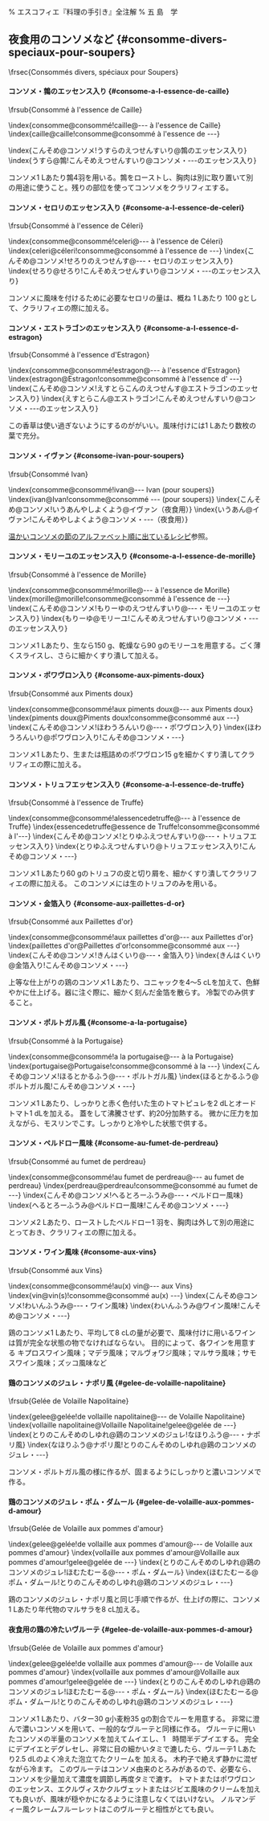 % エスコフィエ『料理の手引き』全注解
% 五 島　学


## 夜食用のコンソメなど {#consomme-divers-speciaux-pour-soupers}

\frsec{Consommés divers, spéciaux pour Soupers}





#### コンソメ・鶉のエッセンス入り {#consome-a-l-essence-de-caille}

\frsub{Consommé à l'essence de Caille}

\index{consomme@consommé!caille@--- à l'essence de Caille}
\index{caille@caille!consomme@consommé à l'essence de ---}

\index{こんそめ@コンソメ!うすらのえつせんすいり@鶉のエッセンス入り}
\index{うすら@鶉!こんそめえつせんすいり@コンソメ・---のエッセンス入り}






コンソメ1 Lあたり鶉4羽を用いる。鶉をローストし、胸肉は別に取り置いて別
の用途に使うこと。残りの部位を使ってコンソメをクラリフィエする。








#### コンソメ・セロリのエッセンス入り {#consome-a-l-essence-de-celeri}

\frsub{Consommé à l'essence de Céleri}

\index{consomme@consommé!celeri@--- à l'essence de Céleri}
\index{celeri@céleri!consomme@consommé à l'essence de ---}
\index{こんそめ@コンソメ!せろりのえつせんす@---・セロリのエッセンス入り}
\index{せろり@せろり!こんそめえつせんすいり@コンソメ・---のエッセンス入り}

コンソメに風味を付けるために必要なセロリの量は、概ね 1 Lあたり 100 gとして、クラリフィエの際に加える。






#### コンソメ・エストラゴンのエッセンス入り {#consome-a-l-essence-d-estragon}

\frsub{Consommé à l'essence d'Estragon}

\index{consomme@consommé!estragon@--- à l'essence d'Estragon}
\index{estragon@Estragon!consomme@consommé à l'essence d' ---}
\index{こんそめ@コンソメ!えすとらこんのえつせんす@エストラゴンのエッセンス入り}
\index{えすとらこん@エストラゴン!こんそめえつせんすいり@コンソメ・---のエッセンス入り}


この香草は使い過ぎないようにするのががいい。風味付けには1 Lあたり数枚の葉で充分。







#### コンソメ・イヴァン {#consome-ivan-pour-soupers}

\frsub{Consommé Ivan}

\index{consomme@consommé!ivan@--- Ivan (pour soupers)}
\index{ivan@Ivan!consomme@consommé --- (pour soupers)}
\index{こんそめ@コンソメ!いうあんやしよくよう@イヴァン（夜食用）}
\index{いうあん@イヴァン!こんそめやしよくよう@コンソメ・---（夜食用）}


[温かいコンソメの節のアルファベット順に出ているレシピ](#consomme-ivan)参照。








#### コンソメ・モリーユのエッセンス入り {#consome-a-l-essence-de-morille}

\frsub{Consommé à l'essence de Morille}

\index{consomme@consommé!morille@--- à l'essence de Morille}
\index{morille@morille!consomme@consommé à l'essence de ---}
\index{こんそめ@コンソメ!もりーゆのえつせんすいり@---・モリーユのエッセンス入り}
\index{もりーゆ@モリーユ!こんそめえつせんすいり@コンソメ・---のエッセンス入り}


コンソメ1 Lあたり、生なら150 g、乾燥なら90 gのモリーユを用意する。ごく薄
くスライスし、さらに細かくすり潰して加える。






#### コンソメ・ポワヴロン入り {#consome-aux-piments-doux}

\frsub{Consommé aux Piments doux}

\index{consomme@consommé!aux piments doux@--- aux Piments doux}
\index{piments doux@Piments doux!consomme@consommé aux ---}
\index{こんそめ@コンソメ!ほわうろんいり@---・ポワヴロン入り}
\index{ほわうろんいり@ポワヴロン入り!こんそめ@コンソメ・---}


コンソメ1 Lあたり、生または瓶詰めのポワヴロン15 gを細かくすり潰してクラリフィエの際に加える。






#### コンソメ・トリュフエッセンス入り {#consome-a-l-essence-de-truffe}

\frsub{Consommé à l'essence de Truffe}

\index{consomme@consommé!alessencedetruffe@--- à l'essence de Truffe}
\index{essencedetruffe@essence de Truffe!consomme@consommé à l'---}
\index{こんそめ@コンソメ!とりゆふえつせんすいり@---・トリュフエッセンス入り}
\index{とりゆふえつせんすいり@トリュフエッセンス入り!こんそめ@コンソメ・---}

コンソメ1 Lあたり60 gのトリュフの皮と切り屑を、細かくすり潰してクラリフィエの際に加える。
このコンソメには生のトリュフのみを用いる。




#### コンソメ・金箔入り {#consome-aux-paillettes-d-or}

\frsub{Consommé aux Paillettes d'or}

\index{consomme@consommé!aux paillettes d'or@--- aux Paillettes d'or}
\index{paillettes d'or@Paillettes d'or!consomme@consommé aux ---}
\index{こんそめ@コンソメ!きんはくいり@---・金箔入り}
\index{きんはくいり@金箔入り!こんそめ@コンソメ・---}


上等な仕上がりの鶏のコンソメ1 Lあたり、コニャックを4〜5 cLを加えて、色鮮やかに仕上げる。器に注ぐ際に、細かく刻んだ金箔を散らす。
冷製でのみ供すること。







#### コンソメ・ポルトガル風 {#consome-a-la-portugaise}

\frsub{Consommé à la Portugaise}

\index{consomme@consommé!a la portugaise@--- à la Portugaise}
\index{portugaise@Portugaise!consomme@consommé à la ---}
\index{こんそめ@コンソメ!ほるとかるふう@---・ポルトガル風}
\index{ほるとかるふう@ポルトガル風!こんそめ@コンソメ・---}




コンソメ1 Lあたり、しっかりと赤く色付いた生のトマトピュレを2 dLとオードトマト1 dLを加える。
蓋をして沸騰させず、約20分加熱する。
微かに圧力を加えながら、モスリンでこす。しっかりと冷やした状態で供する。









#### コンソメ・ペルドロー風味 {#consome-au-fumet-de-perdreau}

\frsub{Consommé au fumet de perdreau}

\index{consomme@consommé!au fumet de perdreau@--- au fumet de perdreau}
\index{perdreau@perdreau!consomme@consommé au fumet de ---}
\index{こんそめ@コンソメ!へるとろーふうみ@---・ペルドロー風味}
\index{へるとろーふうみ@ペルドロー風味!こんそめ@コンソメ・---}



コンソメ2 Lあたり、ローストしたペルドロー1 羽を、胸肉は外して別の用途にとっておき、クラリフィエの際に加える。






#### コンソメ・ワイン風味 {#consome-aux-vins}

\frsub{Consommé aux Vins}

\index{consomme@consommé!au(x) vin@--- aux Vins}
\index{vin@vin(s)!consomme@consommé au(x) ---}
\index{こんそめ@コンソメ!わいんふうみ@---・ワイン風味}
\index{わいんふうみ@ワイン風味!こんそめ@コンソメ・---}



鶏のコンソメ1 Lあたり、平均して8 cLの量が必要で、風味付けに用いるワインは質が完全な状態の物でなければならない。
目的によって、各ワインを用意する
キプロスワイン風味；マデラ風味；マルヴォワジ風味；マルサラ風味；サモスワイン風味；ズッコ風味など



#### 鶏のコンソメのジュレ・ナポリ風 {#gelee-de-volaille-napolitaine}

\frsub{Gelée de Volaille Napolitaine}

\index{gelee@gelée!de vollaille napolitaine@--- de Volaille Napolitaine}
\index{vollaille napolitaine@Vollaille Napolitaine!gelee@gelée de ---}
\index{とりのこんそめのしゆれ@鶏のコンソメのジュレ!なほりふう@---・ナポリ風}
\index{なほりふう@ナポリ風!とりのこんそめのしゆれ@鶏のコンソメのジュレ・---}



コンソメ・ポルトガル風の様に作るが、固まるようにしっかりと濃いコンソメで作る。








#### 鶏のコンソメのジュレ・ポム・ダムール {#gelee-de-volaille-aux-pommes-d-amour}

\frsub{Gelée de Volaille aux pommes d'amour}

\index{gelee@gelée!de vollaille aux pommes d'amour@--- de Volaille aux pommes d'amour}
\index{vollaille aux pommes d'amour@Vollaille aux pommes d'amour!gelee@gelée de ---}
\index{とりのこんそめのしゆれ@鶏のコンソメのジュレ!ほむたむーる@---・ポム・ダムール}
\index{ほむたむーる@ポム・ダムール!とりのこんそめのしゆれ@鶏のコンソメのジュレ・---}



鶏のコンソメのジュレ・ナポリ風と同じ手順で作るが、仕上げの際に、コンソメ1 Lあたり年代物のマルサラを8 cL加える。






#### 夜食用の鶏の冷たいヴルーテ {#gelee-de-volaille-aux-pommes-d-amour}

\frsub{Gelée de Volaille aux pommes d'amour}

\index{gelee@gelée!de vollaille aux pommes d'amour@--- de Volaille aux pommes d'amour}
\index{vollaille aux pommes d'amour@Vollaille aux pommes d'amour!gelee@gelée de ---}
\index{とりのこんそめのしゆれ@鶏のコンソメのジュレ!ほむたむーる@---・ポム・ダムール}
\index{ほむたむーる@ポム・ダムール!とりのこんそめのしゆれ@鶏のコンソメのジュレ・---}



コンソメ1 Lあたり、バター30 g小麦粉35 gの割合でルーを用意する。
非常に澄んで濃いコンソメを用いて、一般的なヴルーテと同様に作る。
ヴルーテに用いたコンソメの半量のコンソメを加えてムイエし、1　時間半デプイエする。
完全にデプイエとデグレセし、非常に目の細かいタミで漉したら、ヴルーテ1 Lあたり2.5 dLのよく冷えた泡立てたクリームを
加える。
木杓子で絶えず静かに混ぜながら冷ます。
このヴルーテはコンソメ由来のとろみがあるので、必要なら、コンソメを少量加えて濃度を調節し再度タミで漉す。
トマトまたはポワヴロンのエッセンス、エクルヴィスかクルヴェットまたはジビエ風味のクリームを加えても良いが、風味が穏やかになるように注意しなくてはいけない。
ノルマンディー風クレームフルーレットはこのヴルーテと相性がとても良い。



